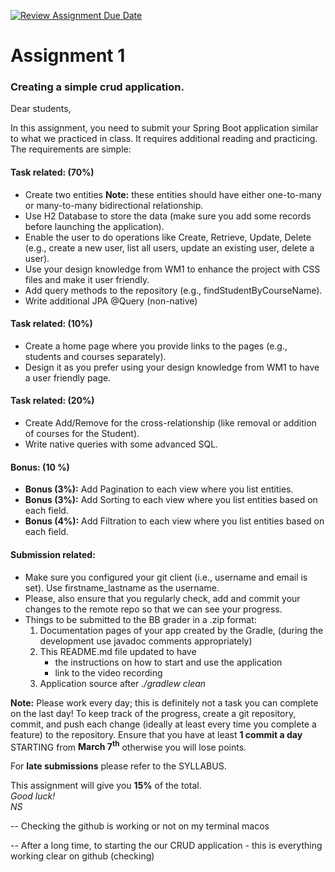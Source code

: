 [![Review Assignment Due Date](https://classroom.github.com/assets/deadline-readme-button-24ddc0f5d75046c5622901739e7c5dd533143b0c8e959d652212380cedb1ea36.svg)](https://classroom.github.com/a/mZjgzCSj)
<h1> Assignment 1 </h1>
<h3> Creating a simple crud application. </h3>

Dear students,

In this assignment, you need to submit your Spring Boot application similar to what we practiced in class. It requires
additional reading and practicing. The requirements are simple:

<h4> Task related: (70%) </h4>
<ul>
  <!-- (use different entities than those used in class - before you pick, make sure you check the Discussion Forum). -->
  <li>Create two entities <strong>Note:</strong> these entities should have either one-to-many or many-to-many
    bidirectional relationship.</li>
  <li>Use H2 Database to store the data (make sure you add some records before launching the application).</li>
  <li>Enable the user to do operations like Create, Retrieve, Update, Delete (e.g., create a new user, list all users,
    update an existing user, delete a user).</li>
  <li>Use your design knowledge from WM1 to enhance the project with CSS files and make it user friendly.</li>
  <li>Add query methods to the repository (e.g., findStudentByCourseName).</li>
  <li>Write additional JPA @Query (non-native)</li>
</ul>

<h4> Task related: (10%) </h4>
<ul>
  <li>Create a home page where you provide links to the pages (e.g., students and courses separately).</li>
  <li>Design it as you prefer using your design knowledge from WM1 to have a user friendly page.</li>
</ul>

<h4> Task related: (20%) </h4>
<ul>
  <li>Create Add/Remove for the cross-relationship (like removal or addition of courses for the Student).</li>
  <li>Write native queries with some advanced SQL.</li>
</ul>

<h4> Bonus: (10 %) </h4>
<ul>
  <li><strong>Bonus (3%):</strong> Add Pagination to each view where you list entities.</li>
  <li><strong>Bonus (3%):</strong> Add Sorting to each view where you list entities based on each field.</li>
  <li><strong>Bonus (4%):</strong> Add Filtration to each view where you list entities based on each field.</li>
</ul>

<h4> Submission related: </h4>
<ul>
  <li> Make sure you configured your git client (i.e., username and email is set). Use firstname_lastname as the
    username. </li>
  <li> Please, also ensure that you regularly check, add and commit your changes to the remote repo so that we can
    see
    your progress. </li>
  <li>Things to be submitted to the BB grader in a .zip format:
    <ol>
      <li>Documentation pages of your app created by the Gradle, (during the development use javadoc comments
        appropriately)</li>
      <li>This README.md file updated to have
        <ul>
          <li>the instructions on how to start and use the application</li>
          <li>link to the video recording</li>
        </ul>
      </li>
      <li>Application source after <em>./gradlew clean</em></li>
    </ol>
  </li>
</ul>

<p><b>Note:</b> Please work every day; this is definitely not a task you can complete on the last day!
  To keep track of the progress, create a git repository, commit, and push each change (ideally at least every time
  you
  complete a feature) to the repository.
  Ensure that you have at least <strong>1 commit a day</strong> STARTING from <strong>March 7<sup>th</sup></strong>
  otherwise you will lose points.
</p>
<p>For <strong>late submissions</strong> please refer to the SYLLABUS.</p>

This assignment will give you <strong>15%</strong> of the total. <br />
<em> Good luck! </em> <br />
<em> NS </em>


 -- Checking the github is working or not on my terminal macos 

 -- After a long time, to starting the our CRUD application - this is everything working clear on github (checking)